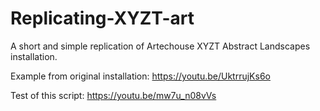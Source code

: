 # Replicating-XYZT-art

A short and simple replication of Artechouse XYZT Abstract Landscapes installation.

Example from original installation: https://youtu.be/UktrrujKs6o

Test of this script: https://youtu.be/mw7u_n08vVs
